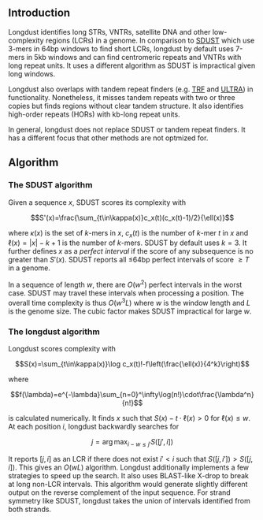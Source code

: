 ## Introduction

Longdust identifies long STRs, VNTRs, satellite DNA and other low-complexity
regions (LCRs) in a genome. In comparison to [SDUST][sdust] which use 3-mers in
64bp windows to find short LCRs, longdust by default uses 7-mers in 5kb windows
and can find centromeric repeats and VNTRs with long repeat units. It uses a
different algorithm as SDUST is impractical given long windows.

Longdust also overlaps with tandem repeat finders (e.g. [TRF][trf] and
[ULTRA][ultra]) in functionality. Nonetheless, it misses tandem repeats with
two or three copies but finds regions without clear tandem structure. It also
identifies high-order repeats (HORs) with kb-long repeat units.

In general, longdust does not replace SDUST or tandem repeat finders. It has a
different focus that other methods are not optmized for.

## Algorithm

### The SDUST algorithm

Given a sequence $x$, SDUST scores its complexity with
```math
S'(x)=\frac{\sum_{t\in\kappa(x)}c_x(t)(c_x(t)-1)/2}{\ell(x)}
```
where $`\kappa(x)`$ is the set of $k$-mers in $x$, $`c_x(t)`$ is the number
of $k$-mer $t$ in $x$ and $`\ell(x)=|x|-k+1`$ is the number of $k$-mers. SDUST
by default uses $k=3$. It further defines $x$ as a *perfect interval* if the
score of any subsequence is no greater than $S'(x)$. SDUST reports all
$`\le`$64bp perfect intervals of score $`\ge T`$ in a genome.

In a sequence of length $w$, there are $O(w^2)$ perfect intervals in the worst
case. SDUST may travel these intervals when processing a position. The overall
time complexity is thus $`O(w^3L)`$ where $w$ is the window length and $L$ is
the genome size. The cubic factor makes SDUST impractical for large $w$.

### The longdust algorithm

Longdust scores complexity with
```math
S(x)=\sum_{t\in\kappa(x)}\log c_x(t)!-f\left(\frac{\ell(x)}{4^k}\right)
```
where
```math
f(\lambda)=e^{-\lambda}\sum_{n=0}^\infty\log(n!)\cdot\frac{\lambda^n}{n!}
```
is calculated numerically. It finds $x$ such that $`S(x)-t\cdot\ell(x)>0`$ for
$`\ell(x)\le w`$. At each position $i$, longdust backwardly searches for
```math
j=\arg\max_{i-w\le j'} S([j',i])
```
It reports $`[j,i]`$ as an LCR if there does not exist $`i'<i`$ such that
$`S([j,i'])>S([j,i])`$. This gives an $`O(wL)`$ algorithm. Longdust
additionally implements a few strategies to speed up the search.
It also uses BLAST-like X-drop to break at long non-LCR intervals.
This algorithm would generate slightly different output on the reverse
complement of the input sequence. For strand symmetry like SDUST, longdust
takes the union of intervals identified from both strands.

[sdust]: https://pubmed.ncbi.nlm.nih.gov/16796549
[trf]: https://github.com/Benson-Genomics-Lab/TRF
[ultra]: https://github.com/TravisWheelerLab/ULTRA
